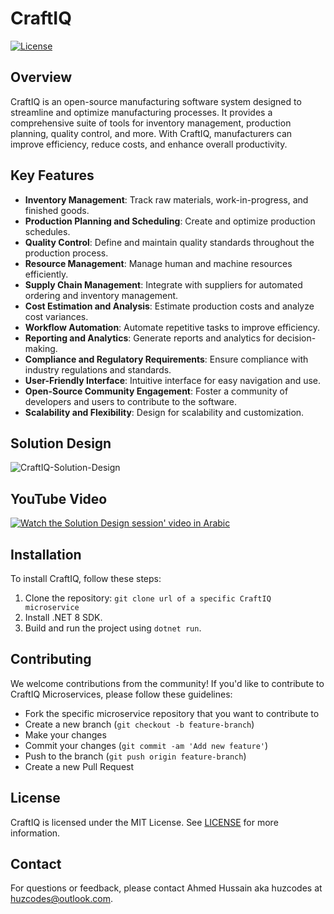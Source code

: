 # CraftIQ

[![License](https://img.shields.io/badge/license-MIT-blue.svg)](https://opensource.org/licenses/MIT)

## Overview

CraftIQ is an open-source manufacturing software system designed to streamline and optimize manufacturing processes. It provides a comprehensive suite of tools for inventory management, production planning, quality control, and more. With CraftIQ, manufacturers can improve efficiency, reduce costs, and enhance overall productivity.

## Key Features

- **Inventory Management**: Track raw materials, work-in-progress, and finished goods.
- **Production Planning and Scheduling**: Create and optimize production schedules.
- **Quality Control**: Define and maintain quality standards throughout the production process.
- **Resource Management**: Manage human and machine resources efficiently.
- **Supply Chain Management**: Integrate with suppliers for automated ordering and inventory management.
- **Cost Estimation and Analysis**: Estimate production costs and analyze cost variances.
- **Workflow Automation**: Automate repetitive tasks to improve efficiency.
- **Reporting and Analytics**: Generate reports and analytics for decision-making.
- **Compliance and Regulatory Requirements**: Ensure compliance with industry regulations and standards.
- **User-Friendly Interface**: Intuitive interface for easy navigation and use.
- **Open-Source Community Engagement**: Foster a community of developers and users to contribute to the software.
- **Scalability and Flexibility**: Design for scalability and customization.

## Solution Design

![CraftIQ-Solution-Design](https://github.com/huzcodes/CraftIQ/assets/64107864/5d7d4677-2147-42da-8543-4d65fcc3d5c0)


## YouTube Video

[![Watch the Solution Design session' video in Arabic](https://img.youtube.com/vi/YOUTUBE_VIDEO_ID_HERE/0.jpg)](https://www.youtube.com/watch?v=vUcv9e6IhcI)


## Installation

To install CraftIQ, follow these steps:

1. Clone the repository: `git clone url of a specific CraftIQ microservice`
2. Install .NET 8 SDK.
3. Build and run the project using `dotnet run`.

## Contributing

We welcome contributions from the community! If you'd like to contribute to CraftIQ Microservices, please follow these guidelines:

- Fork the specific microservice repository that you want to contribute to
- Create a new branch (`git checkout -b feature-branch`)
- Make your changes
- Commit your changes (`git commit -am 'Add new feature'`)
- Push to the branch (`git push origin feature-branch`)
- Create a new Pull Request

## License

CraftIQ is licensed under the MIT License. See [LICENSE](LICENSE) for more information.

## Contact

For questions or feedback, please contact Ahmed Hussain aka huzcodes at huzcodes@outlook.com.


